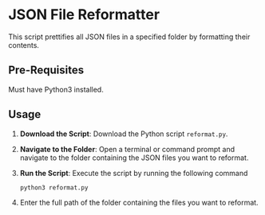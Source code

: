 # JSON File Reformatter

This script prettifies all JSON files in a specified folder by formatting their contents.

## Pre-Requisites

Must have Python3 installed.

## Usage

1. **Download the Script**: Download the Python script `reformat.py`.

2. **Navigate to the Folder**: Open a terminal or command prompt and navigate to the folder containing the JSON files you want to reformat.

3. **Run the Script**: Execute the script by running the following command

   ```bash
   python3 reformat.py
4. Enter the full path of the folder containing the files you want to reformat.
